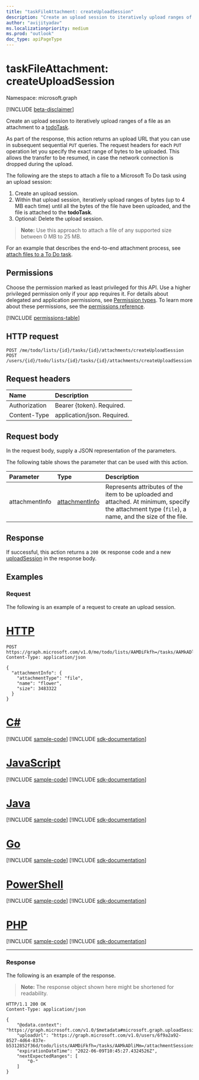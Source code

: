 ```yaml
---
title: "taskFileAttachment: createUploadSession"
description: "Create an upload session to iteratively upload ranges of a file as an attachment to a Microsoft To Do task."
author: "avijityadav"
ms.localizationpriority: medium
ms.prod: "outlook"
doc_type: apiPageType
---
```


# taskFileAttachment: createUploadSession
Namespace: microsoft.graph

[!INCLUDE [beta-disclaimer](../../includes/beta-disclaimer.md)]

Create an upload session to iteratively upload ranges of a file as an attachment to a [todoTask](../resources/todotask.md).

As part of the response, this action returns an upload URL that you can use in subsequent sequential `PUT` queries. The request headers for each `PUT` operation let you specify the exact range of bytes to be uploaded. This allows the transfer to be resumed, in case the network connection is dropped during the upload.

The following are the steps to attach a file to a Microsoft To Do task using an upload session:

1. Create an upload session.
2. Within that upload session, iteratively upload ranges of bytes (up to 4 MB each time) until all the bytes of the file have been uploaded, and the file is attached to the **todoTask**.
3. Optional: Delete the upload session.

>**Note:** Use this approach to attach a file of any supported size between 0 MB to 25 MB.

For an example that describes the end-to-end attachment process, see [attach files to a To Do task](/graph/todo-attachments).

## Permissions
Choose the permission marked as least privileged for this API. Use a higher privileged permission only if your app requires it. For details about delegated and application permissions, see [Permission types](/graph/permissions-overview#permission-types). To learn more about these permissions, see the [permissions reference](/graph/permissions-reference).

<!-- { "blockType": "permissions", "name": "taskfileattachment_createuploadsession" } -->
[!INCLUDE [permissions-table](../includes/permissions/taskfileattachment-createuploadsession-permissions.md)]


## HTTP request

<!-- {
  "blockType": "ignored"
}
-->
``` http
POST /me/todo/lists/{id}/tasks/{id}/attachments/createUploadSession
POST /users/{id}/todo/lists/{id}/tasks/{id}/attachments/createUploadSession
```

## Request headers
|Name|Description|
|:---|:---|
|Authorization|Bearer {token}. Required.|
|Content-Type|application/json. Required.|

## Request body
In the request body, supply a JSON representation of the parameters.

The following table shows the parameter that can be used with this action.

|Parameter|Type|Description|
|:---|:---|:---|
|attachmentInfo|[attachmentInfo](../resources/attachmentinfo.md)|Represents attributes of the item to be uploaded and attached. At minimum, specify the attachment type (`file`), a name, and the size of the file.|


## Response

If successful, this action returns a `200 OK` response code and a new [uploadSession](../resources/uploadsession.md) in the response body.

## Examples

### Request
The following is an example of a request to create an upload session.
# [HTTP](#tab/http)
<!-- {
  "blockType": "request",
  "name": "attachmentbasethis.createuploadsession",
  "sampleKeys": ["AAMDiFkfh=", "AAMkADliMm="]
}
-->
``` http
POST https://graph.microsoft.com/v1.0/me/todo/lists/AAMDiFkfh=/tasks/AAMkADliMm=/attachments/createUploadSession
Content-Type: application/json

{
  "attachmentInfo": {
    "attachmentType": "file",
    "name": "flower",
    "size": 3483322
  }
}
```

# [C#](#tab/csharp)
[!INCLUDE [sample-code](../includes/snippets/csharp/attachmentbasethiscreateuploadsession-csharp-snippets.md)]
[!INCLUDE [sdk-documentation](../includes/snippets/snippets-sdk-documentation-link.md)]

# [JavaScript](#tab/javascript)
[!INCLUDE [sample-code](../includes/snippets/javascript/attachmentbasethiscreateuploadsession-javascript-snippets.md)]
[!INCLUDE [sdk-documentation](../includes/snippets/snippets-sdk-documentation-link.md)]

# [Java](#tab/java)
[!INCLUDE [sample-code](../includes/snippets/java/attachmentbasethiscreateuploadsession-java-snippets.md)]
[!INCLUDE [sdk-documentation](../includes/snippets/snippets-sdk-documentation-link.md)]

# [Go](#tab/go)
[!INCLUDE [sample-code](../includes/snippets/go/attachmentbasethiscreateuploadsession-go-snippets.md)]
[!INCLUDE [sdk-documentation](../includes/snippets/snippets-sdk-documentation-link.md)]

# [PowerShell](#tab/powershell)
[!INCLUDE [sample-code](../includes/snippets/powershell/attachmentbasethiscreateuploadsession-powershell-snippets.md)]
[!INCLUDE [sdk-documentation](../includes/snippets/snippets-sdk-documentation-link.md)]

# [PHP](#tab/php)
[!INCLUDE [sample-code](../includes/snippets/php/attachmentbasethiscreateuploadsession-php-snippets.md)]
[!INCLUDE [sdk-documentation](../includes/snippets/snippets-sdk-documentation-link.md)]

---

### Response
The following is an example of the response.
>**Note:** The response object shown here might be shortened for readability.
<!-- {
  "blockType": "response",
  "truncated": true,
  "@odata.type": "microsoft.graph.uploadSession"
}
-->
``` http
HTTP/1.1 200 OK
Content-Type: application/json

{
    "@odata.context": "https://graph.microsoft.com/v1.0/$metadata#microsoft.graph.uploadSession",
    "uploadUrl": "https://graph.microsoft.com/v1.0/users/6f9a2a92-8527-4d64-837e-b5312852f36d/todo/lists/AAMDiFkfh=/tasks/AAMkADliMm=/attachmentSessions/AAMkADliMm=",
    "expirationDateTime": "2022-06-09T10:45:27.4324526Z",
    "nextExpectedRanges": [
        "0-"
    ]
}
```
